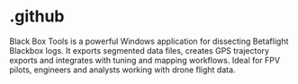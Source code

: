 # .github
Black Box Tools is a powerful Windows application for dissecting Betaflight Blackbox logs. It exports segmented data files, creates GPS trajectory exports and integrates with tuning and mapping workflows. Ideal for FPV pilots, engineers and analysts working with drone flight data.
